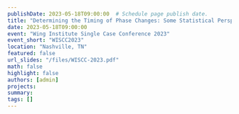 ```yaml
---
publishDate: 2023-05-18T09:00:00  # Schedule page publish date.
title: "Determining the Timing of Phase Changes: Some Statistical Perspective"
date: 2023-05-18T09:00:00
event: "Wing Institute Single Case Conference 2023"
event_short: "WISCC2023"
location: "Nashville, TN"
featured: false
url_slides: "/files/WISCC-2023.pdf"
math: false
highlight: false
authors: [admin]
projects: 
summary: 
tags: []
---
```

